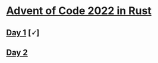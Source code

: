 # [Advent of Code 2022 in Rust](https://adventofcode.com/2022)

## [Day 1](https://adventofcode.com/2022/day/1) [🗸]

## [Day 2](https://adventofcode.com/2022/day/2)
